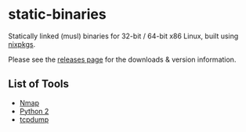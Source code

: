 # static-binaries

Statically linked (musl) binaries for 32-bit / 64-bit x86 Linux, built using [nixpkgs](https://github.com/NixOS/nixpkgs).

Please see the [releases page](https://github.com/elohmeier/static-binaries/releases) for the downloads & version information.


## List of Tools

- [Nmap](https://nmap.org/)
- [Python 2](https://www.python.org/)
- [tcpdump](https://www.tcpdump.org/)

